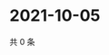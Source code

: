 # 2021-10-05

共 0 条

<!-- BEGIN WEIBO -->
<!-- 最后更新时间 Tue Oct 05 2021 19:07:10 GMT+0800 (China Standard Time) -->

<!-- END WEIBO -->
